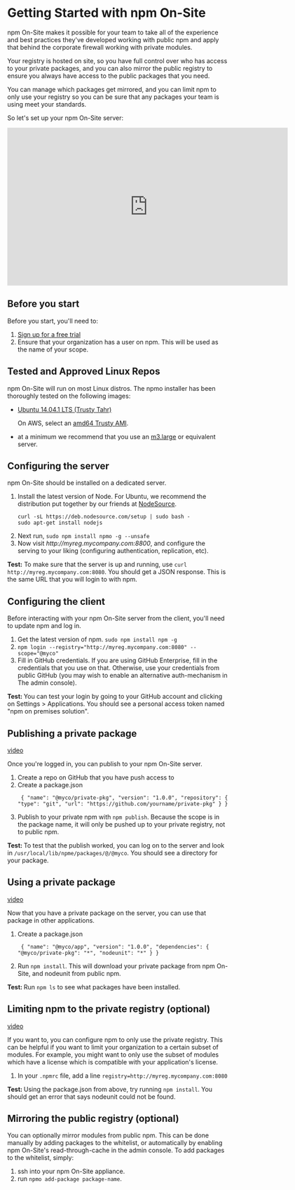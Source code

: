 <!--
order: 1
title: Quickstart
featured: true
-->

<h1>Getting Started with npm On-Site</h1>

<p>npm On-Site makes it possible for your team to take all of the experience and best practices they've developed working with public npm and apply that behind the corporate firewall working
with private modules.</p>

<p>Your registry is hosted on site, so you have full control over who has access to your private packages, and you can also mirror the public registry to ensure you always have access to the public packages that you need.</p>

<p>You can manage which packages get mirrored, and you can limit npm to only use your registry so you can be sure that any packages your team is using meet your standards.</p>

<p>So let's set up your npm On-Site server:</p>

<iframe width="640" height="360" src="https://www.youtube.com/embed/mKMaG0cixXw" frameborder="0" allowfullscreen></iframe>

<h2>Before you start</h2>

<p>Before you start, you'll need to:

<ol> <li><a href="https://www.npmjs.org/onsite">Sign up for a free trial</a></li> <li>Ensure that your organization has a user on npm. This will be used as the name of your scope.</li> </ol> </p>

<h2>Tested and Approved Linux Repos</h2>

<p>npm On-Site will run on most Linux distros. The npmo installer has been thoroughly tested on the following images:</p> <ul> <li><p>

<a href="http://releases.ubuntu.com/trusty/">Ubuntu 14.04.1 LTS (Trusty Tahr)</a></p> <p>On AWS, select an <a href="http://cloud-images.ubuntu.com/locator/ec2/">amd64 Trusty AMI</a>.</p> </li>
<li>at a minimum we recommend that you use an <a href="https://aws.amazon.com/ec2/instance-types/">m3.large</a> or equivalent server.</li>
</ul>

<h2>Configuring the server</h2>

<p>npm On-Site should be installed on a dedicated server.</p>
<ol> <li>Install the latest version of Node. For Ubuntu, we recommend the distribution put together by our friends at <a href="https://nodesource.com/">NodeSource</a>.<pre><code>curl -sL https://deb.nodesource.com/setup | sudo bash -
sudo apt-get install nodejs
</code></pre> </li> <li>Next run, <code>sudo npm install npmo -g --unsafe</code></li>
<li>Now visit <i>http://myreg.mycompany.com:8800</i>, and configure the serving to your liking (configuring authentication, replication, etc).</li>
 </ol>

<p><strong>Test:</strong> To make sure that the server is up and running, use <code>curl http://myreg.mycompany.com:8080</code>. You should get a JSON response. This is the same URL that you will login to with npm.</p>

<h2>Configuring the client</h2>

 <p>Before interacting with your npm On-Site server from the client, you'll need to update npm and log in.</p>

<ol> <li>Get the latest version of npm. <code>sudo npm install npm -g</code></li> <li><code>npm login --registry="http://myreg.mycompany.com:8080" --scope="@myco"</code></li> <li>Fill in GitHub credentials. If you are using GitHub Enterprise, fill in the credentials that you use on that. Otherwise, use your credentials from public GitHub (you may wish to enable an alternative auth-mechanism in The
  admin console).
</li> </ol>

<p><strong>Test: </strong>You can test your login by going to your GitHub account and clicking on Settings > Applications. You should see a personal access token named "npm on premises solution".</p>

<h2>Publishing a private package</h2> <a href="https://www.youtube.com/watch?v=EK4fv4iC-4Y#t=220">video</a> <p> Once you're logged in, you can publish to your npm On-Site server. </p> <ol> <li>Create a repo on GitHub that you have push access to</li> <li>Create a package.json <pre><code> { "name": "@myco/private-pkg", "version": "1.0.0", "repository": { "type": "git", "url": "https://github.com/yourname/private-pkg" } } </code></pre> </li> <li>Publish to your private npm with <code>npm publish</code>. Because the scope is in the package name, it will only be pushed up to your private registry, not to public npm.</li> </ol> <p><strong>Test: </strong>To test that the publish worked, you can log on to the server and look in <code>/usr/local/lib/npme/packages/@/@myco</code>. You should see a directory for your package.</p> <h2>Using a private package</h2> <a href="https://www.youtube.com/watch?v=EK4fv4iC-4Y#t=297">video</a> <p> Now that you have a private package on the server, you can use that package in other applications. </p> <ol> <li>Create a package.json <pre><code> { "name": "@myco/app", "version": "1.0.0", "dependencies": { "@myco/private-pkg": "*", "nodeunit": "*" } } </code></pre> </li> <li>Run <code>npm install</code>. This will download your private package from npm On-Site, and nodeunit from public npm.</li> </ol> <p><strong>Test: </strong>Run <code>npm ls</code> to see what packages have been installed.</p> <h2>Limiting npm to the private registry (optional)</h2> <a href="https://www.youtube.com/watch?v=EK4fv4iC-4Y#t=326">video</a>

<p>If you want to, you can configure npm to only use the private registry. This can be helpful if you want to limit your organization to a certain subset of modules. For example, you might want to only use the subset of modules which have a license which is compatible with your application's license.</p> <ol> <li>In your <code>.npmrc</code> file, add a line <code>registry=http://myreg.mycompany.com:8080</code></li> </ol> <p><strong>Test: </strong>Using the package.json from above, try running <code>npm install</code>. You should get an error that says nodeunit could not be found.</p> <h2>Mirroring the public registry (optional)</h2>

<p>You can optionally mirror modules from public npm. This can be done manually by adding packages to the whitelist, or automatically
by enabling npm On-Site's read-through-cache in the admin console. To add packages to the whitelist, simply:

1. ssh into your npm On-Site appliance.
2. run `npmo add-package package-name`.
